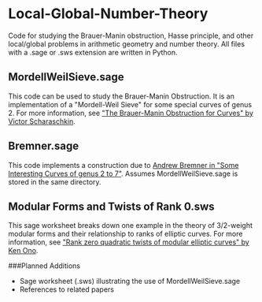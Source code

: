 # Local-Global-Number-Theory
Code for studying the Brauer-Manin obstruction, Hasse principle, and other local/global problems in arithmetic geometry and number theory.  All files with a .sage or .sws extension are written in Python.

## MordellWeilSieve.sage
This code can be used to study the Brauer-Manin Obstruction.  It is an implementation of a "Mordell-Weil Sieve" for some special curves of genus 2.  For more information, see <a href="http://jmilne.org/math/Students/b.pdf">"The Brauer-Manin Obstruction for Curves" by Victor Scharaschkin</a>.

## Bremner.sage
This code implements a construction due to <a href="http://www.sciencedirect.com/science/article/pii/S0022314X97921892">Andrew Bremner in "Some Interesting Curves of genus 2 to 7"</a>.  Assumes MordellWeilSieve.sage is stored in the same directory.

## Modular Forms and Twists of Rank 0.sws
This sage worksheet breaks down one example in the theory of 3/2-weight modular forms and their relationship to ranks of elliptic curves.  For more information, see <a href=http://www.mathcs.emory.edu/~ono/publications-cv/pdfs/014.pdf>"Rank zero quadratic twists of modular elliptic curves" by Ken Ono</a>.  

###Planned Additions
- Sage worksheet (.sws) illustrating the use of MordellWeilSieve.sage
- References to related papers
